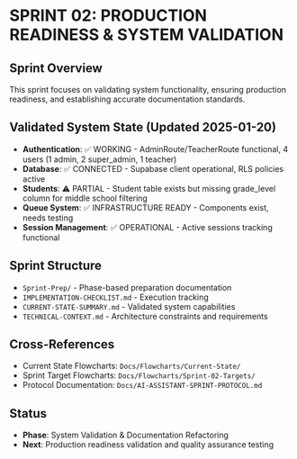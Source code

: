 # SPRINT 02: PRODUCTION READINESS & SYSTEM VALIDATION

## Sprint Overview
This sprint focuses on validating system functionality, ensuring production readiness, and establishing accurate documentation standards.

## Validated System State (Updated 2025-01-20)
- **Authentication**: ✅ WORKING - AdminRoute/TeacherRoute functional, 4 users (1 admin, 2 super_admin, 1 teacher)
- **Database**: ✅ CONNECTED - Supabase client operational, RLS policies active
- **Students**: ⚠️ PARTIAL - Student table exists but missing grade_level column for middle school filtering
- **Queue System**: ✅ INFRASTRUCTURE READY - Components exist, needs testing
- **Session Management**: ✅ OPERATIONAL - Active sessions tracking functional

## Sprint Structure
- `Sprint-Prep/` - Phase-based preparation documentation
- `IMPLEMENTATION-CHECKLIST.md` - Execution tracking
- `CURRENT-STATE-SUMMARY.md` - Validated system capabilities
- `TECHNICAL-CONTEXT.md` - Architecture constraints and requirements

## Cross-References
- Current State Flowcharts: `Docs/Flowcharts/Current-State/`
- Sprint Target Flowcharts: `Docs/Flowcharts/Sprint-02-Targets/`
- Protocol Documentation: `Docs/AI-ASSISTANT-SPRINT-PROTOCOL.md`

## Status
- **Phase**: System Validation & Documentation Refactoring
- **Next**: Production readiness validation and quality assurance testing